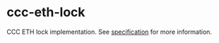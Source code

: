 # ccc-eth-lock

CCC ETH lock implementation. See [specification](../../docs/eth.md) for more information.
